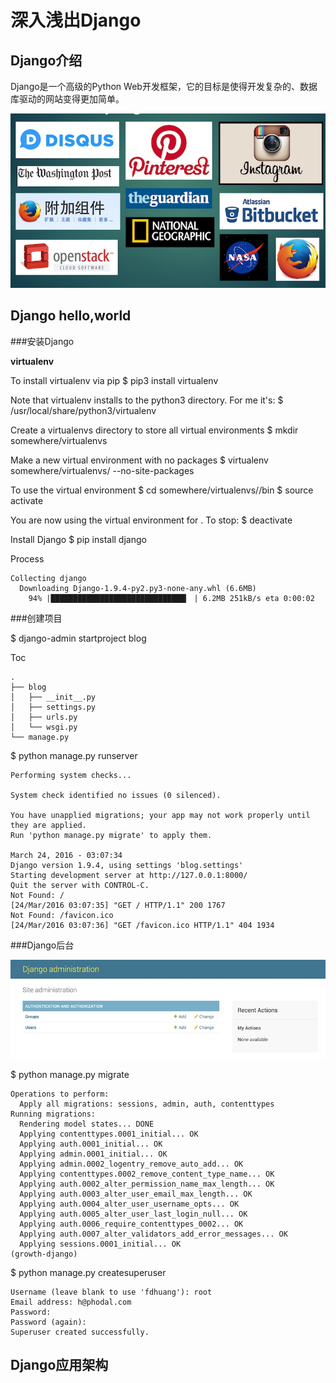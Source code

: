 深入浅出Django
===

Django介绍
---

Django是一个高级的Python Web开发框架，它的目标是使得开发复杂的、数据库驱动的网站变得更加简单。

![使用Django的网站](images/who-use-django.jpg)

Django hello,world
---

###安装Django

**virtualenv**

To install virtualenv via pip
$ pip3 install virtualenv

Note that virtualenv installs to the python3 directory. For me it's:
$ /usr/local/share/python3/virtualenv

Create a virtualenvs directory to store all virtual environments
$ mkdir somewhere/virtualenvs

Make a new virtual environment with no packages
$ virtualenv somewhere/virtualenvs/<project-name> --no-site-packages

To use the virtual environment
$ cd somewhere/virtualenvs/<project-name>/bin
$ source activate

You are now using the virtual environment for <project-name>. To stop:
$ deactivate

Install Django
$ pip install django


Process
```
Collecting django
  Downloading Django-1.9.4-py2.py3-none-any.whl (6.6MB)
    94% |██████████████████████████████▎ | 6.2MB 251kB/s eta 0:00:02
```    

###创建项目

$ django-admin startproject blog

Toc
```
.
├── blog
│   ├── __init__.py
│   ├── settings.py
│   ├── urls.py
│   └── wsgi.py
└── manage.py
```

$ python manage.py runserver

```
Performing system checks...

System check identified no issues (0 silenced).

You have unapplied migrations; your app may not work properly until they are applied.
Run 'python manage.py migrate' to apply them.

March 24, 2016 - 03:07:34
Django version 1.9.4, using settings 'blog.settings'
Starting development server at http://127.0.0.1:8000/
Quit the server with CONTROL-C.
Not Found: /
[24/Mar/2016 03:07:35] "GET / HTTP/1.1" 200 1767
Not Found: /favicon.ico
[24/Mar/2016 03:07:36] "GET /favicon.ico HTTP/1.1" 404 1934
```

###Django后台

![Django后台](images/django-backend.jpg)

$ python manage.py migrate


```
Operations to perform:
  Apply all migrations: sessions, admin, auth, contenttypes
Running migrations:
  Rendering model states... DONE
  Applying contenttypes.0001_initial... OK
  Applying auth.0001_initial... OK
  Applying admin.0001_initial... OK
  Applying admin.0002_logentry_remove_auto_add... OK
  Applying contenttypes.0002_remove_content_type_name... OK
  Applying auth.0002_alter_permission_name_max_length... OK
  Applying auth.0003_alter_user_email_max_length... OK
  Applying auth.0004_alter_user_username_opts... OK
  Applying auth.0005_alter_user_last_login_null... OK
  Applying auth.0006_require_contenttypes_0002... OK
  Applying auth.0007_alter_validators_add_error_messages... OK
  Applying sessions.0001_initial... OK
(growth-django)
```

$ python manage.py createsuperuser

```
Username (leave blank to use 'fdhuang'): root
Email address: h@phodal.com
Password:
Password (again):
Superuser created successfully.
```

Django应用架构
---

